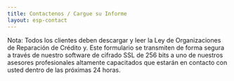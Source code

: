 ```yaml
---
title: Contactenos / Cargue su Informe
layout: esp-contact
---
```


Nota: Todos los clientes deben descargar y leer la Ley de Organizaciones de Reparación de Crédito y. Este formulario se transmiten de forma segura a través de nuestro software de cifrado SSL de 256 bits a uno de nuestros asesores profesionales altamente capacitados que estarán en contacto con usted dentro de las próximas 24 horas.